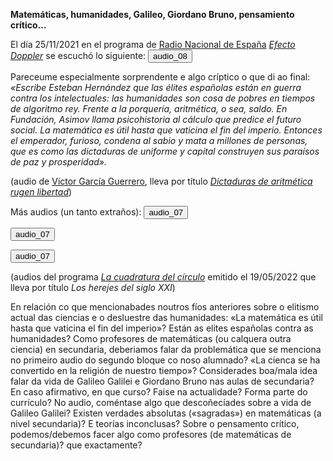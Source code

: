 __Matemáticas, humanidades, Galileo, Giordano Bruno, pensamiento crítico...__

El día 25/11/2021 en el programa de [Radio Nacional de España](https://www.rtve.es/radio/) [_Efecto Doppler_](https://www.rtve.es/play/audios/efecto-doppler/) se escuchó lo siguiente:
<audio id="ID008" source src="drama_en_murcia.mp3"></audio><button onclick="playAudio('ID008')" type="button">audio_08</button>
<script>
function playAudio(audio_element) {
	var x = document.getElementById(audio_element);
	x.play();
}
</script>
 
Pareceume especialmente sorprendente e algo críptico o que di ao final:
_«Escribe Esteban Hernández que las élites españolas están en guerra contra los intelectuales: las humanidades son cosa de pobres en tiempos de algoritmo rey. Frente a la porquería, aritmética, o sea, saldo. En Fundación, Asimov llama psicohistoria al cálculo que predice el futuro social. La matemática es útil hasta que vaticina el fin del imperio. Entonces el emperador, furioso, condena al sabio y mata a millones de personas, que es como las dictaduras de uniforme y capital construyen sus paraísos de paz y prosperidad»._

(audio de [Víctor García Guerrero](https://twitter.com/VictorGGuerrero?ref_src=twsrc%5Egoogle%7Ctwcamp%5Eserp%7Ctwgr%5Eauthor), lleva por título [_Dictaduras de aritmética rugen libertad_](https://www.ivoox.com/dictaduras-aritmetica-rugen-libertad-audios-mp3_rf_78824089_1.html))

Más audios (un tanto extraños):
<audio id="ID009" source src="drama_en_murcia.mp3"></audio><button onclick="playAudio('ID009')" type="button">audio_07</button>
<script>
function playAudio(audio_element) {
	var x = document.getElementById(audio_element);
	x.play();
}
</script>

<audio id="ID010" source src="drama_en_murcia.mp3"></audio><button onclick="playAudio('ID010')" type="button">audio_07</button>
<script>
function playAudio(audio_element) {
	var x = document.getElementById(audio_element);
	x.play();
}
</script>

<audio id="ID011" source src="drama_en_murcia.mp3"></audio><button onclick="playAudio('ID011')" type="button">audio_07</button>
<script>
function playAudio(audio_element) {
	var x = document.getElementById(audio_element);
	x.play();
}
</script>
 
(audios del programa [_La cuadratura del círculo_](https://www.rtve.es/play/audios/la-cuadratura-del-circulo/) emitido el 19/05/2022 que lleva por título _Los herejes del siglo XXI_)

En relación co que mencionabades noutros fíos anteriores sobre o elitismo actual das ciencias e o desluestre das humanidades:  «La matemática es útil hasta que vaticina el fin del imperio»? Están as elites españolas contra as humanidades?
Como profesores de matemáticas (ou calquera outra ciencia) en secundaria, deberiamos falar da problemática que se menciona no primeiro audio do segundo bloque co noso alumnado? «La cienca se ha convertido en la religión de nuestro tiempo»?
Considerades boa/mala idea falar da vida de Galileo Galilei e Giordano Bruno nas aulas de secundaria? En caso afirmativo, en que curso? Faise na actualidade? Forma parte do currículo? No audio, coméntase algo que descoñecíades sobre a vida de Galileo Galilei?
Existen verdades absolutas («sagradas») en matemáticas (a nivel secundaria)? E teorías inconclusas?
Sobre o pensamento crítico, podemos/debemos facer algo como profesores (de matemáticas de secundaria)? que exactamente?
